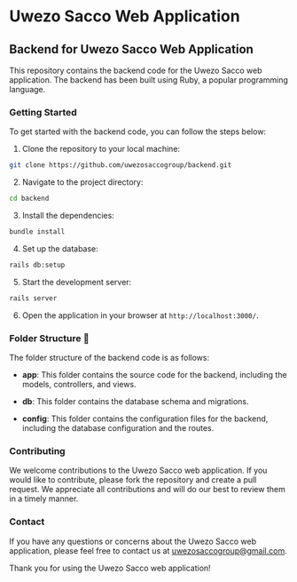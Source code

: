 # Uwezo Sacco Web Application
## Backend for Uwezo Sacco Web Application 

This repository contains the backend code for the Uwezo Sacco web application. The backend has been built using Ruby, a popular programming language.

### Getting Started

To get started with the backend code, you can follow the steps below:

1. Clone the repository to your local machine:
```bash
git clone https://github.com/uwezosaccogroup/backend.git
```

2. Navigate to the project directory:
```bash
cd backend
```

3. Install the dependencies:
```bash
bundle install
```

4. Set up the database:
```bash
rails db:setup
```

5. Start the development server:
```bash
rails server
```

6. Open the application in your browser at `http://localhost:3000/`.

### Folder Structure 📁

The folder structure of the backend code is as follows:

- **app**: This folder contains the source code for the backend, including the models, controllers, and views.

- **db**: This folder contains the database schema and migrations.

- **config**: This folder contains the configuration files for the backend, including the database configuration and the routes.

### Contributing

We welcome contributions to the Uwezo Sacco web application. If you would like to contribute, please fork the repository and create a pull request. We appreciate all contributions and will do our best to review them in a timely manner.

### Contact

If you have any questions or concerns about the Uwezo Sacco web application, please feel free to contact us at uwezosaccogroup@gmail.com.

Thank you for using the Uwezo Sacco web application!


